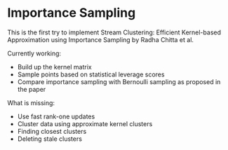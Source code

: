 # Importance Sampling

This is the first try to implement Stream Clustering: Efficient Kernel-based
Approximation using Importance Sampling by Radha Chitta et al.

Currently working:

- Build up the kernel matrix
- Sample points based on statistical leverage scores
- Compare importance sampling with Bernoulli sampling as proposed in the paper

What is missing:

- Use fast rank-one updates
- Cluster data using approximate kernel clusters
- Finding closest clusters
- Deleting stale clusters